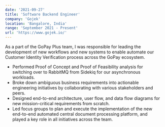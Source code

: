 ```yaml
---
date: '2021-09-27'
title: 'Software Backend Engineer'
company: 'Gojek'
location: 'Bangalore, India'
range: 'September 2021 - Present'
url: 'https://www.gojek.io/'
---
```


As a part of the GoPay Plus team, I was responsible for leading the development of new workflows and new systems to enable automate our Customer Identity Verification process across the GoPay ecosystem.

- Performed Proof of Concept and Proof of Feasibility analysis for switching over to RabbitMQ from Sidekiq for our asynchronous workloads.
- Broke down ambiguous business requirements into actionable engineering initiatives by collaborating with various stakeholders and peers.
- Designed end-to-end architecture, user flow, and data flow diagrams for new mission-critical requirements from scratch.
- Led focus groups to plan and execute the implementation of the new end-to-end automated central document processing platform, and played a key role in all initiatives across the team.
